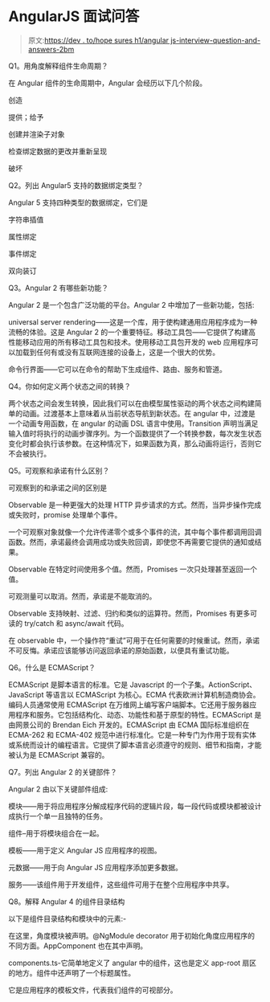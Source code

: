 # AngularJS 面试问答

> 原文:[https://dev . to/hope sures h1/angular js-interview-question-and-answers-2bm](https://dev.to/hopesuresh1/angularjs-interview-questions-and-answers-2bm)

Q1。用角度解释组件生命周期？

在 Angular 组件的生命周期中，Angular 会经历以下几个阶段。

创造

提供；给予

创建并渲染子对象

检查绑定数据的更改并重新呈现

破坏

Q2。列出 Angular5 支持的数据绑定类型？

Angular 5 支持四种类型的数据绑定，它们是

字符串插值

属性绑定

事件绑定

双向装订

Q3。Angular 2 有哪些新功能？

Angular 2 是一个包含广泛功能的平台。Angular 2 中增加了一些新功能，包括:

universal server rendering——这是一个库，用于使构建通用应用程序成为一种流畅的体验。这是 Angular 2 的一个重要特征。移动工具包——它提供了构建高性能移动应用的所有移动工具包和技术。使用移动工具包开发的 web 应用程序可以加载到任何有或没有互联网连接的设备上，这是一个很大的优势。

命令行界面——它可以在命令的帮助下生成组件、路由、服务和管道。

Q4。你如何定义两个状态之间的转换？

两个状态之间会发生转换，因此我们可以在由模型属性驱动的两个状态之间构建简单的动画。过渡基本上意味着从当前状态导航到新状态。在 angular 中，过渡是一个动画专用函数，在 angular 的动画 DSL 语言中使用。Transition 声明当满足输入值时将执行的动画步骤序列。为一个函数提供了一个转换参数，每次发生状态变化时都会执行该参数。在这种情况下，如果函数为真，那么动画将运行，否则它不会被执行。

Q5。可观察和承诺有什么区别？

可观察到的和承诺之间的区别是

Observable 是一种更强大的处理 HTTP 异步请求的方式。然而，当异步操作完成或失败时，promise 处理单个事件。

一个可观察对象就像一个允许传递零个或多个事件的流，其中每个事件都调用回调函数。然而，承诺最终会调用成功或失败回调，即使您不再需要它提供的通知或结果。

Observable 在特定时间使用多个值。然而，Promises 一次只处理甚至返回一个值。

可观测量可以取消。然而，承诺是不能取消的。

Observable 支持映射、过滤、归约和类似的运算符。然而，Promises 有更多可读的 try/catch 和 async/await 代码。

在 observable 中，一个操作符“重试”可用于在任何需要的时候重试。然而，承诺不可反悔。承诺应该能够访问返回承诺的原始函数，以便具有重试功能。

Q6。什么是 ECMAScript？

ECMAScript 是脚本语言的标准。它是 Javascript 的一个子集。ActionScript、JavaScript 等语言以 ECMAScript 为核心。ECMA 代表欧洲计算机制造商协会。编码人员通常使用 ECMAScript 在万维网上编写客户端脚本。它还用于服务器应用程序和服务。它包括结构化、动态、功能性和基于原型的特性。ECMAScript 是由网景公司的 Brendan Eich 开发的。ECMAScript 由 ECMA 国际标准组织在 ECMA-262 和 ECMA-402 规范中进行标准化。它是一种专门为作用于现有实体或系统而设计的编程语言。它提供了脚本语言必须遵守的规则、细节和指南，才能被认为是 ECMAScript 兼容的。

Q7。列出 Angular 2 的关键部件？

Angular 2 由以下关键部件组成:

模块——用于将应用程序分解成程序代码的逻辑片段，每一段代码或模块都被设计成执行一个单一且独特的任务。

组件–用于将模块组合在一起。

模板——用于定义 Angular JS 应用程序的视图。

元数据——用于向 Angular JS 应用程序添加更多数据。

服务——该组件用于开发组件，这些组件可用于在整个应用程序中共享。

Q8。解释 Angular 4 的组件目录结构

以下是组件目录结构和模块中的元素:-

在这里，角度模块被声明。@NgModule decorator 用于初始化角度应用程序的不同方面。AppComponent 也在其中声明。

components.ts-它简单地定义了 angular 中的组件，这也是定义 app-root 扇区的地方。组件中还声明了一个标题属性。

它是应用程序的模板文件，代表我们组件的可视部分。